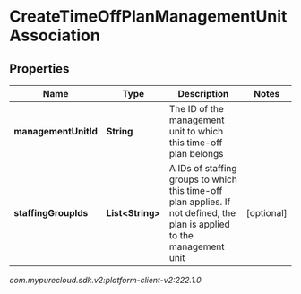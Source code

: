 # CreateTimeOffPlanManagementUnitAssociation


## Properties

| Name | Type | Description | Notes |
| ------------ | ------------- | ------------- | ------------- |
| **managementUnitId** | **String** | The ID of the management unit to which this time-off plan belongs |  |
| **staffingGroupIds** | **List&lt;String&gt;** | A IDs of staffing groups to which this time-off plan applies. If not defined, the plan is applied to the management unit |  [optional] |




_com.mypurecloud.sdk.v2:platform-client-v2:222.1.0_
